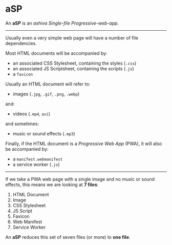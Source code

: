 # aSP
An **aSP** is an _ashiva Single-file Progressive-web-app_.

_____

Usually even a very simple web page will have a number of file dependencies.

Most HTML documents will be accompanied by:

 - an associated CSS Stylesheet, containing the styles (`.css`)
 - an associated JS Scriptsheet, containing the scripts (`.js`)
 - a `favicon`

Usually an HTML document will refer to:

 - images (`.jpg`, `.gif`, `.png`, `.webp`)

and:

 - videos (`.mp4`, `avi`)
 
and sometimes:

 - music or sound effects (`.mp3`)
 
 Finally, if the HTML document is a _Progressive Web App_ (PWA), it will also be accompanied by:

- a `manifest.webmanifest`
- a service worker (`.js`)

_____

If we take a PWA web page with a single image and no music or sound effects, this means we are looking at **7 files**:

 1. HTML Document
 2. Image
 3. CSS Stylesheet
 4. JS Script
 5. Favicon
 6. Web Manifest
 7. Service Worker
 
 An **aSP** reduces this set of seven files (or more) to **one file**.
 
